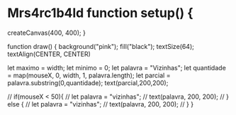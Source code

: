 # Mrs4rc1b4ld  function setup() {
  createCanvas(400, 400);
}

function draw() {
  background("pink");
  fill("black");
  textSize(64);
  textAlign(CENTER, CENTER)
  
  let maximo = width;
  let minimo = 0;
  let palavra = "Vizinhas";
  let quantidade = map(mouseX, 0, width, 1, palavra.length);
  let parcial = palavra.substring(0,quantidade);
  text(parcial,200,200);
  
//  if(mouseX < 50){
//    let palavra = "vizinhas";
//    text(palavra, 200, 200);
//  } else {
//    let palavra = "vizinhas";
//    text(palavra, 200, 200);
//  }
}

